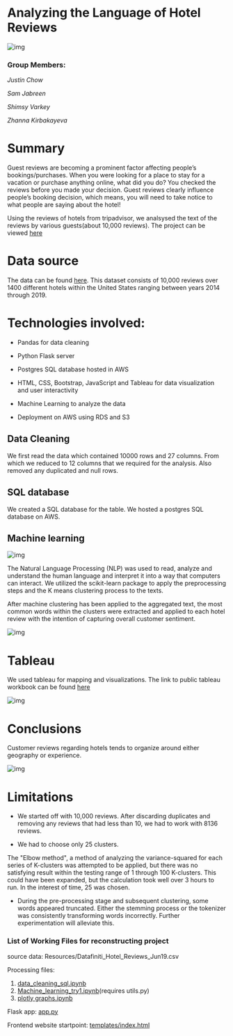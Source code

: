 # Analyzing the Language of Hotel Reviews

![img](https://github.com/jebreensa/Project-3_Group1/blob/main/text_reviews.PNG)

### Group Members:

*Justin Chow*

*Sam Jabreen*

*Shimsy Varkey*

*Zhanna Kirbakayeva*

# Summary

Guest reviews are becoming a prominent factor affecting people’s bookings/purchases. When you were looking for a place to stay for a vacation or purchase anything online, what did you do? You checked the reviews before you made your decision. Guest reviews clearly influence people’s booking decision, which means, you will need to take notice to what people are saying about the hotel!

Using the reviews of hotels from tripadvisor, we analsysed the text of the reviews by various guests(about 10,000 reviews). The project can be viewed [here](https://s3.us-east-2.amazonaws.com/www.myawesomehotelreviews.com/index.html)

# Data source

The data can be found [here](https://www.kaggle.com/datafiniti/hotel-reviews?select=Datafiniti_Hotel_Reviews_Jun19.csv). This dataset consists of 10,000 reviews over 1400 different hotels within the United States ranging between years 2014 through 2019.

# Technologies involved:

* Pandas for data cleaning

* Python Flask server

* Postgres SQL database hosted in AWS

* HTML, CSS, Bootstrap, JavaScript and Tableau for data visualization and user interactivity

* Machine Learning to analyze the data

* Deployment on AWS using RDS and S3

## Data Cleaning

We first read the data which contained 10000 rows and 27 columns. From which we reduced to 12 columns that we required for the analysis. Also removed any duplicated and null rows. 

## SQL database

We created a SQL database for the table. We hosted a postgres SQL database on AWS. 

## Machine learning

![img](https://github.com/jebreensa/Project-3_Group1/blob/main/templates/static/NLP%20Process.svg)

The Natural Language Processing (NLP) was used to read, analyze and understand the human language and interpret it into a way that computers can interact. We utilized the scikit-learn package to apply the preprocessing steps and the K means clustering process to the texts. 

After machine clustering has been applied to the aggregated text, the most common words within the clusters were extracted and applied to each hotel review with the intention of capturing overall customer sentiment.

![img](https://github.com/jebreensa/Project-3_Group1/blob/main/geography_clusters.PNG)

# Tableau

We used tableau for mapping and visualizations. The link to public tableau workbook can be found [here](https://public.tableau.com/profile/zhanna5069#!/vizhome/zhanna6/Dashboard14?publish=yes)

![img](https://github.com/jebreensa/Project-3_Group1/blob/main/map_image.PNG)

# Conclusions

Customer reviews regarding hotels tends to organize around either geography or experience.

![img](https://github.com/jebreensa/Project-3_Group1/blob/main/keywords_cluster.PNG)

# Limitations

* We started off with 10,000 reviews. After discarding duplicates and removing any reviews that had less than 10, we had to work with 8136 reviews. 

* We had to choose only 25 clusters. 

The "Elbow method", a method of analyzing the variance-squared for each series of K-clusters was attempted to be applied, but there was no satisfying result within the testing range of 1 through 100 K-clusters. This could have been expanded, but the calculation took well over 3 hours to run. In the interest of time, 25 was chosen. 

* During the pre-processing stage and subsequent clustering, some words appeared truncated. Either the stemming process or the tokenizer was consistently transforming words incorrectly. Further experimentation will alleviate this.


### List of Working Files for reconstructing project
source data:
Resources/Datafiniti_Hotel_Reviews_Jun19.csv

Processing files:
1) [data_cleaning_sql.ipynb](https://github.com/jebreensa/Project-3_Group1/blob/main/Resources/Datafiniti_Hotel_Reviews_Jun19.csv)
2) [Machine_learning_try1.ipynb](https://github.com/jebreensa/Project-3_Group1/blob/main/Machine_learning_try1.ipynb)(requires utils.py)
3) [plotly graphs.ipynb](https://github.com/jebreensa/Project-3_Group1/blob/main/plotly%20graphs.ipynb)

Flask app:
[app.py](https://github.com/jebreensa/Project-3_Group1/blob/main/app.py)

Frontend website startpoint:
[templates/index.html](https://github.com/jebreensa/Project-3_Group1/blob/main/templates/index.html)
